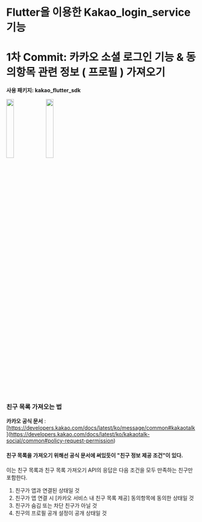 # Flutter을 이용한 Kakao_login_service 기능  

# 1차 Commit: 카카오 소셜 로그인 기능 & 동의항목 관련 정보 ( 프로필 ) 가져오기
**사용 패키지: kakao_flutter_sdk**  

<img src="https://github.com/alscks6521/login-kakao/assets/112923685/c0d8a444-a0f0-49c5-820d-50b6e48d0f12" width="20%">
<img src="https://github.com/alscks6521/login-kakao/assets/112923685/a1a59171-1fe3-40cf-8c50-8c19381432e4" width="20%">


### 친구 목록 가져오는 법 
**카카오 공식 문서** : [[https://developers.kakao.com/docs/latest/ko/message/common#kakaotalk  ](https://developers.kakao.com/docs/latest/ko/message/common#policy-request-permission) ](https://developers.kakao.com/docs/latest/ko/kakaotalk-social/common#policy-request-permission)  

#### 친구 목록을 가져오기 위해선 공식 문서에 써있듯이 "친구 정보 제공 조건"이 있다.  
이는 친구 목록과 친구 목록 가져오기 API의 응답은 다음 조건을 모두 만족하는 친구만 포함한다.  
1. 친구가 앱과 연결된 상태일 것  
2. 친구가 앱 연결 시 [카카오 서비스 내 친구 목록 제공] 동의항목에 동의한 상태일 것  
3. 친구가 숨김 또는 차단 친구가 아닐 것  
4. 친구의 프로필 공개 설정이 공개 상태일 것
